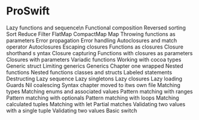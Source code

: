 # ProSwift
Lazy functions and sequence\n
Functional composition
Reversed sorting
Sort
Reduce
Filter
FlatMap
CompactMap
Map
Throwing functions as parameters
Error propagation
Error handling
Autoclosures and match operator
Autoclosures
Escaping closures
Functions as closures
Closure shorthand s yntax
Closure capturing
Functions with closures as parameters
Closures with parameters
Variadic functions
Working with cocoa types
Generic struct
Limiting generics
Generics
Chapter one wrapped
Nested functions
Nested functions classes and structs
Labeled statements
Destructing
Lazy sequence
Lazy singletons
Lazy closures
Lazy loading
Guards
Nil coalescing
Syntax chapter moved to itws own file
Matching types
Matching enums and associated values
Pattern matching with ranges
Pattern matching with optionals
Pattern matching with loops
Matching calculated tuples
Matching with let
Partial matches
Validating two values with a single tuple
Validating two values
Basic switch
